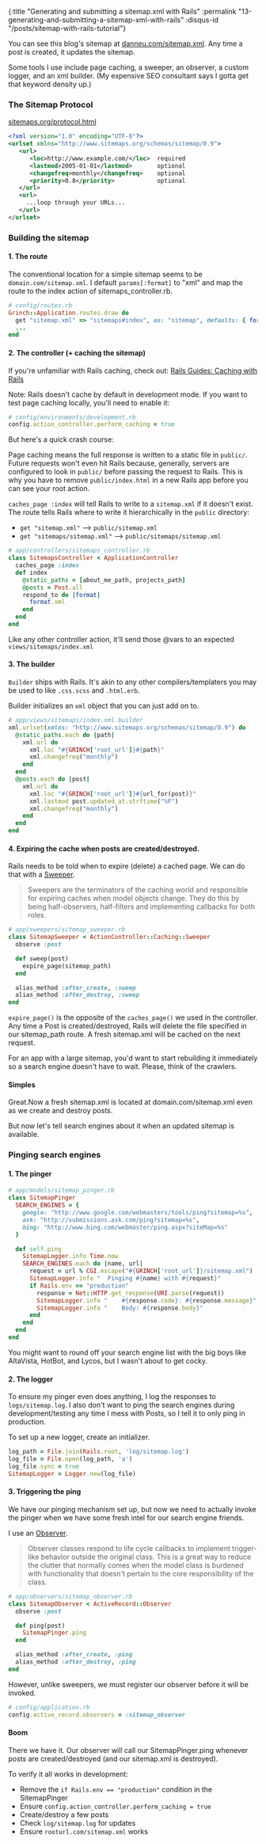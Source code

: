 {:title "Generating and submitting a sitemap.xml with Rails"
 :permalink "13-generating-and-submitting-a-sitemap-xml-with-rails"
 :disqus-id "/posts/sitemap-with-rails-tutorial"}

You can see this blog's sitemap at [danneu.com/sitemap.xml](http://danneu.com/sitemap.xml). Any time a post is created, it updates the sitemap.

Some tools I use include page caching, a sweeper, an observer, a custom
logger, and an xml builder. (My expensive SEO consultant says I gotta get that
keyword density up.)

### The Sitemap Protocol

[sitemaps.org/protocol.html](http://www.sitemaps.org/protocol.html)

```xml
<?xml version="1.0" encoding="UTF-8"?>
<urlset xmlns="http://www.sitemaps.org/schemas/sitemap/0.9">
   <url>
      <loc>http://www.example.com/</loc>  required
      <lastmod>2005-01-01</lastmod>       optional
      <changefreq>monthly</changefreq>    optional
      <priority>0.8</priority>            optional
   </url>
   <url>
     ...loop through your URLs...
   </url>
</urlset> 
```

### Building the sitemap

#### 1. The route

The conventional location for a simple sitemap seems to be `domain.com/sitemap.xml`. I default `params[:format]` to "xml" and map the route to the index action of sitemaps_controller.rb.

```ruby
# config/routes.rb
Grinch::Application.routes.draw do
  get "sitemap.xml" => "sitemaps#index", as: "sitemap", defaults: { format: "xml" }
  ...
end
```

#### 2. The controller (+ caching the sitemap)

If you're unfamiliar with Rails caching, check out: [Rails Guides: Caching with Rails](http://guides.rubyonrails.org/caching_with_rails.html)

Note: Rails doesn't cache by default in development mode. If you want to test page caching locally, you'll need to enable it:

```ruby
# config/environments/development.rb
config.action_controller.perform_caching = true
```

But here's a quick crash course:

Page caching means the full response is written to a static file in `public/`. Future requests won't even hit Rails because, generally, servers are configured to look in `public/` before passing the request to Rails. This is why you have to remove `public/index.html` in a new Rails app before you can see your root action.

`caches_page :index` will tell Rails to write to a `sitemap.xml` if it doesn't exist. The route tells Rails where to write it hierarchically in the `public` directory:

* `get "sitemap.xml"` --> `public/sitemap.xml`
* `get "sitemaps/sitemap.xml"` --> `public/sitemaps/sitemap.xml`

```ruby
# app/controllers/sitemaps_controller.rb
class SitemapsController < ApplicationController
  caches_page :index
  def index
    @static_paths = [about_me_path, projects_path]
    @posts = Post.all
    respond_to do |format|
      format.xml
    end
  end
end
```

Like any other controller action, it'll send those @vars to an expected `views/sitemaps/index.xml`

#### 3. The builder

`Builder` ships with Rails. It's akin to any other compilers/templaters you may be used to like `.css.scss` and `.html.erb`.

Builder initializes an `xml` object that you can just add on to.

```ruby
# app/views/sitemaps/index.xml.builder
xml.urlset(xmlns: "http://www.sitemaps.org/schemas/sitemap/0.9") do
  @static_paths.each do |path|
    xml.url do
      xml.loc "#{GRINCH['root_url']}#{path}"
      xml.changefreq("monthly")
    end
  end
  @posts.each do |post|
    xml.url do
      xml.loc "#{GRINCH['root_url']}#{url_for(post)}"
      xml.lastmod post.updated_at.strftime("%F")
      xml.changefreq("monthly")
    end
  end
end
```

#### 4. Expiring the cache when posts are created/destroyed.

Rails needs to be told when to expire (delete) a cached page. We can do
that with a [Sweeper](http://api.rubyonrails.org/classes/ActionController/Caching/Sweeping.html).

> Sweepers are the terminators of the caching world and responsible for expiring caches when model objects change. They do this by being half-observers, half-filters and implementing callbacks for both roles.

```ruby
# app/sweepers/sitemap_sweeper.rb
class SitemapSweeper < ActionController::Caching::Sweeper
  observe :post

  def sweep(post)
    expire_page(sitemap_path)
  end

  alias_method :after_create, :sweep
  alias_method :after_destroy, :sweep
end
```

`expire_page()` is the opposite of the `caches_page()` we used in the
controller. Any time a Post is created/destroyed, Rails will delete the
file specified in our sitemap_path route. A fresh sitemap.xml will be
cached on the next request.

For an app with a large sitemap, you'd want to start rebuilding it
immediately so a search engine doesn't have to wait. Please, think of the crawlers.

#### Simples

Great.Now a fresh sitemap.xml is located at domain.com/sitemap.xml even as we create and destroy posts.  

But now let's tell search engines about it when an updated sitemap is
available.

### Pinging search engines

#### 1. The pinger

```ruby
# app/models/sitemap_pinger.rb
class SitemapPinger 
  SEARCH_ENGINES = {
    google: "http://www.google.com/webmasters/tools/ping?sitemap=%s",
    ask: "http://submissions.ask.com/ping?sitemap=%s",
    bing: "http://www.bing.com/webmaster/ping.aspx?siteMap=%s"
  }

  def self.ping
    SitemapLogger.info Time.now
    SEARCH_ENGINES.each do |name, url|
      request = url % CGI.escape("#{GRINCH['root_url']}/sitemap.xml")  
      SitemapLogger.info "  Pinging #{name} with #{request}"
      if Rails.env == "production"
        response = Net::HTTP.get_response(URI.parse(request))
        SitemapLogger.info "    #{response.code}: #{response.message}"
        SitemapLogger.info "    Body: #{response.body}"
      end
    end
  end
end
```

You might want to round off your search engine list with the big boys like
AltaVista, HotBot, and Lycos, but I wasn't about to get cocky.

#### 2. The logger

To ensure my pinger even does anything, I log the responses to
`logs/sitemap.log`. I also don't want to ping the search engines during
development/testing any time I mess with Posts, so I tell it to only ping in
production.

To set up a new logger, create an initializer.

```ruby
log_path = File.join(Rails.root, 'log/sitemap.log')
log_file = File.open(log_path, 'a')
log_file.sync = true
SitemapLogger = Logger.new(log_file)
```

#### 3. Triggering the ping

We have our pinging mechanism set up, but now we need to actually invoke the pinger
when we have some fresh intel for our search engine friends.

I use an
[Observer](http://api.rubyonrails.org/classes/ActiveRecord/Observer.html).

> Observer classes respond to life cycle callbacks to implement trigger-like behavior outside the original class. This is a great way to reduce the clutter that normally comes when the model class is burdened with functionality that doesn't pertain to the core responsibility of the class.

```ruby
# app/observers/sitemap_observer.rb
class SitemapObserver < ActiveRecord::Observer
  observe :post

  def ping(post)
    SitemapPinger.ping
  end

  alias_method :after_create, :ping
  alias_method :after_destroy, :ping
end
```

However, unlike sweepers, we must register our observer before it will be
invoked.

```ruby
# config/application.rb
config.active_record.observers = :sitemap_observer
```

#### Boom

There we have it. Our observer will call our SitemapPinger.ping whenever
posts are created/destroyed (and our sitemap.xml is destroyed). 

To verify it all works in development: 

* Remove the `if Rails.env == "production"` condition in
the SitemapPinger
* Ensure `config.action_controller.perform_caching = true`
* Create/destroy a few posts
* Check `log/sitemap.log` for updates
* Ensure `rooturl.com/sitemap.xml` works
